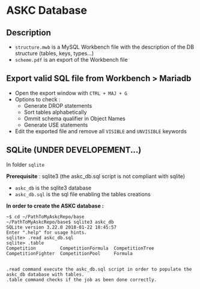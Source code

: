 # ASKC Database

## Description

* `structure.mwb` is a MySQL Workbench file with the description of the DB structure (tables, keys, types...)
* `scheme.pdf` is an export of the Workbench file

## Export valid SQL file from Workbench > Mariadb

* Open the export window with `CTRL + MAJ + G`
* Options to check :
  * Generate DROP statements
  * Sort tables alphabetically
  * Ommit schema qualifier in Object Names
  * Generate USE statements
* Edit the exported file and remove all `VISIBLE` and `UNVISIBLE` keywords

## SQLite (UNDER DEVELOPEMENT...)

In folder `sqlite`

**Prerequisite** : sqlite3 (the askc_db.sql script is not compliant with sqlite)

* `askc_db` is the sqlite3 database
* `askc_db.sql` is the sql file enabling the tables creations

**In order to create the ASKC database :**

```
~$ cd ~/PathToMyAskcRepo/base
~/PathToMyAskcRepo/base$ sqlite3 askc_db
SQLite version 3.22.0 2018-01-22 18:45:57
Enter ".help" for usage hints.
sqlite> .read askc_db.sql
sqlite> .table
Competition         CompetitionFormula  CompetitionTree   
CompetitionFighter  CompetitionPool     Formula           


.read command execute the askc_db.sql script in order to populate the askc_db database with tables.
.table command checks if the job as been done correctly.
```
